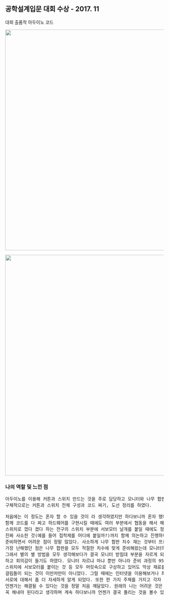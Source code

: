 
## 공학설계입문 대회 수상 - 2017. 11

대회 출품작 아두이노 코드
<p align="center">
  <img width=700 src="https://user-images.githubusercontent.com/80872528/117564519-64341180-b0e7-11eb-9426-f7687b9d8042.png">
</p>


<p align="center">
  <img width=700 src="https://user-images.githubusercontent.com/80872528/117563867-ace9cb80-b0e3-11eb-986c-f3c95858a61b.png">
</p>

### 나의 역할 및 느낀 점

<pre>
아두이노를 이용해 커튼과 스위치 만드는 것을 주로 담당하고 모니터와 나무 합판을 합치는 것을 보조 담당했다. 
구체적으로는 커튼과 스위치 전체 구성과 코드 짜기, 도선 정리를 하였다. 

처음에는 이 정도는 혼자 할 수 있을 것이 라 생각하였지만 하다보니까 혼자 했다면 절대 해내지 못했을 것이다. 아두이노 나노라는 유용한 제품을 친구를 통해서 알았으며 
함께 코드를 다 짜고 하드웨어를 구현시킬 때에도 여러 부분에서 협동을 해서 해낼 수 있었다. 커튼을 만들 때에도 머리를 맞대니 좀 더 간결하게 쉽게 만들 수 있었고 
스위치로 껐다 켰다 하는 전구의 스위치 부분에 서보모터 날개를 붙일 때에도 정말 애먹었는 데 결국에는 해낼 수 있었다. 
진짜 사소한 것(예를 들어 접착제를 어디에 붙일까?)까지 함께 의논하고 진행하니 쉽고 빠르게 일을 진행할 수 있었다.
준비하면서 어려운 점이 정말 많았다. 사소하게 나무 합판 치수 재는 것부터 프로그램 코딩하는 것까지 종류도 다양했다. 
가장 난해했던 점은 나무 합판을 모두 적절한 치수에 맞게 준비해왔는데 모니터의 받침대 높이 약 7cm 때문에 직사각형 안에 모니터가 들어가지 않는 것이다. 
그래서 별의 별 방법을 모두 생각해보다가 결국 모니터 받침대 부분을 자르게 되었다. 아무리 대회를 위해서라 지만 좀 아깝기도 하였고 왜 모니터 받침대 높이를 처음부터 생각하지 않았을까 
하고 회의감이 들기도 하였다. 모니터 자르냐 마냐 뿐만 아니라 준비 과정의 95%가 총체적 난국이었다. 그저 사소하게 커튼 만드는 것, 스위치 만드는 것, 코드 한 줄 한 줄 짜는 것, 
스위치에 서보모터를 붙이는 것 등 모두 머릿속으로 구상하고 있어도 막상 재료를 다이소에 가서 사려고 하고 코드를 손으로 쳐보고 실제로 서보모터를 붙여보니 현실적인 문제에 부딪히게 되며 
걸림돌이 되는 것이 이만저만이 아니었다. 그럴 때에는 인터넷을 이용해보거나 최대한 비슷한 다른 방법을 동원해 해결하고자 정말 많이 노력하 였다. 또한 이번에 프로젝트 협동을 하면서 
서로에 대해서 좀 더 자세하게 알게 되었다. 또한 한 가지 주제를 가지고 각자 의견을 내면서 수렴하는 법도 제대로 배우는 계기가 되었고 아무리 어렵고 힘든 문제라도 계속 하다보면 
언젠가는 해결될 수 있다는 것을 정말 처음 깨달았다. 원래의 나는 어려운 것은 뛰어넘고 할 수 있는 것부터 하자라고 보통 생각해온 편이다. 하지만 이번 프로젝트에서 안 되는 것을 붙들고 
꼭 해내야 된다라고 생각하며 계속 하다보니까 언젠가 결국 풀리는 것을 볼수 있었다. 그리고 꼭 어려운 문제를 뛰어넘지 않아도 일이 결국에는 풀릴 수 있구나라는 것을 제대로 느낄 수 있었다.
</pre>



